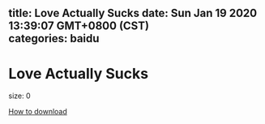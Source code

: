 
title: Love Actually Sucks
date: Sun Jan 19 2020 13:39:07 GMT+0800 (CST)    
categories: baidu
---

# Love Actually Sucks
size: 0
 
 

[How to download](https://bpcam.bemobtrk.com/go/2ceec3aa-1ca2-46d6-b9ff-aaa5c184517c?jno=3163)